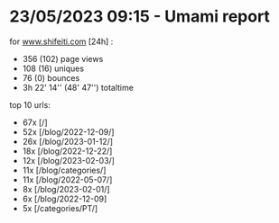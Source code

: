 # 23/05/2023 09:15 - Umami report
for www.shifeiti.com [24h] :

 - 356 (102) page views
 - 108 (16) uniques
 - 76 (0) bounces
 - 3h 22' 14'' (48' 47'') totaltime


top 10 urls:
 - 67x [/]
 - 52x [/blog/2022-12-09/]
 - 26x [/blog/2023-01-12/]
 - 18x [/blog/2022-12-22/]
 - 12x [/blog/2023-02-03/]
 - 11x [/blog/categories/]
 - 11x [/blog/2022-05-07/]
 - 8x [/blog/2023-02-01/]
 - 6x [/blog/2022-12-09]
 - 5x [/categories/PT/]



